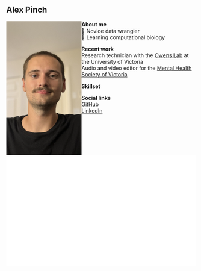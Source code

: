 ## Alex Pinch  
<img align="left" src="https://raw.githubusercontent.com/alexpinch/alexpinch.github.io/gh-pages/images/me_2.png" width=200/>  
   
**About me**  
🤠 Novice data wrangler  
🌿 Learning computational biology  
  
**Recent work**  
Research technician with the [Owens Lab](https://owensgl.github.io/) at the University of Victoria  
Audio and video editor for the [Mental Health Society of Victoria](https://www.mhsvictoria.org/)  
	
**Skillset**  
<img align="left" src="https://raw.githubusercontent.com/alexpinch/github-stats-transparent/output/generated/languages.svg"/>  
  
**Social links**   
[GitHub](https://github.com/alexpinch)  
[LinkedIn](https://www.linkedin.com/in/alexpinch/)  
  
  

